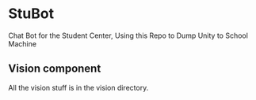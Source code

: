 # StuBot
Chat Bot for the Student Center, Using this Repo to Dump Unity to School Machine


## Vision component
All the vision stuff is in the vision directory. 